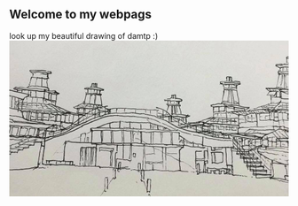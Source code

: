 ## Welcome to my webpags

look up my beautiful drawing of damtp :)
![Image](https://raw.githubusercontent.com/elsentjhung/elsentjhung.github.io/master/damtp.jpg)

